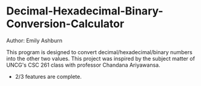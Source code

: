 # Decimal-Hexadecimal-Binary-Conversion-Calculator
Author: Emily Ashburn

This program is designed to convert decimal/hexadecimal/binary numbers into the other two values. 
This project was inspired by the subject matter of UNCG's CSC 261 class with professor Chandana Ariyawansa.

- 2/3 features are complete.